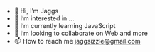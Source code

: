 - 👋 Hi, I’m Jaggs
- 👀 I’m interested in ...
- 🌱 I’m currently learning JavaScript 
- 💞️ I’m looking to collaborate on Web and more 
- 📫 How to reach me jaggsizzle@gmail.com

<!---
Jaggs511/Jaggs511 is a ✨ special ✨ repository because its `README.md` (this file) appears on your GitHub profile.
You can click the Preview link to take a look at your changes.
--->
